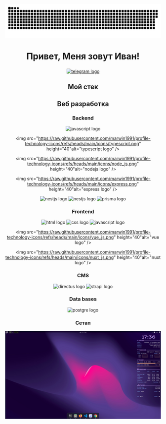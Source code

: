 <br clear="both">

<div align="center">
 <img width="600" src="assets/github-snake.svg" alt="snake"/>
</div>

<h1 align="center">Привет, Меня зовут Иван!</h1>

###

<div align="center">
  <a href="https://t.me/ivan_cameraman" target="_blank">
    <img src="https://img.shields.io/static/v1?message=Telegram&logo=telegram&label=&color=2CA5E0&logoColor=white&labelColor=&style=for-the-badge" height="25" alt="telegram logo"  />
  </a>
</div>

<h2 align="center">Мой стек</h2>

<h2 align="center">Веб разработка</h2>

<h3 align="center">Backend</h3>

<div align="center">
  <img src="https://raw.githubusercontent.com/marwin1991/profile-technology-icons/refs/heads/main/icons/javascript.png" height="40" alt="javascript logo"  />

  <img src="https://raw.githubusercontent.com/marwin1991/profile-technology-icons/refs/heads/main/icons/typescript.png" height="40"alt="typescript logo"  />

  <img src="https://raw.githubusercontent.com/marwin1991/profile-technology-icons/refs/heads/main/icons/node_js.png" height="40"alt="nodejs logo"  />
  
  <img src="https://raw.githubusercontent.com/marwin1991/profile-technology-icons/refs/heads/main/icons/express.png" height="40"alt="express logo"  />

  <img src="https://raw.githubusercontent.com/marwin1991/profile-technology-icons/refs/heads/main/icons/websocket.png" height="40" alt="nestjs logo"  />

  <img src="https://raw.githubusercontent.com/marwin1991/profile-technology-icons/refs/heads/main/icons/nest_js.png" height="40" alt="nestjs logo"  />

  <img src="https://cdn.brandfetch.io/idBBE3_R9e/w/605/h/194/theme/dark/id6FGLJ0wb.png?c=1dxbfHSJFAPEGdCLU4o5B" height="40" alt="prisma logo"  />
</div>

###

<h3 align="center">Frontend</h3>

<div align="center">
  <img src="https://raw.githubusercontent.com/marwin1991/profile-technology-icons/refs/heads/main/icons/html.png" height="40"alt="html logo"  />

  <img src="https://raw.githubusercontent.com/marwin1991/profile-technology-icons/refs/heads/main/icons/css.png" height="40" alt="css logo"  />

  <img src="https://raw.githubusercontent.com/marwin1991/profile-technology-icons/refs/heads/main/icons/javascript.png" height="40" alt="javascript logo"  />

  <img src="https://raw.githubusercontent.com/marwin1991/profile-technology-icons/refs/heads/main/icons/vue_js.png" height="40"alt="vue logo"  />

  <img src="https://raw.githubusercontent.com/marwin1991/profile-technology-icons/refs/heads/main/icons/nuxt_js.png" height="40"alt="nuxt logo"  />
</div>

###

<h3 align="center">CMS</h3>

<div align="center">
  <img src="https://raw.githubusercontent.com/marwin1991/profile-technology-icons/refs/heads/main/icons/directus.png" height="40"alt="directus logo"  />

  <img src="https://raw.githubusercontent.com/marwin1991/profile-technology-icons/refs/heads/main/icons/strapi.png" height="40" alt="strapi logo"  />
</div>

###

<h3 align="center">Data bases</h3>

<div align="center">
  <img src="https://raw.githubusercontent.com/marwin1991/profile-technology-icons/refs/heads/main/icons/postgresql.png" height="40"alt="postgre logo"  />
</div>

###

<h3 align="center">Сетап</h3>

<p align="center">
  <img src="assets/mySetup.png" alt="Arch Linux Desktop" width="800"/>
</p>